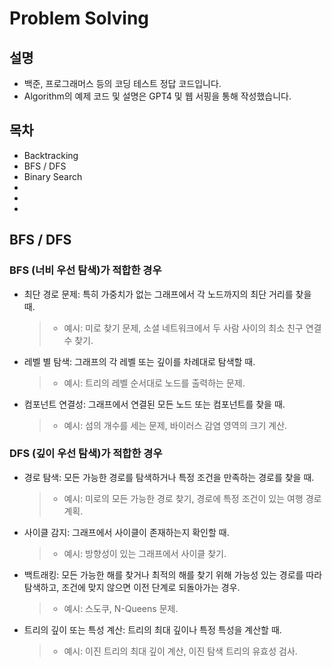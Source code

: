 # Problem Solving

## 설명

- 백준, 프로그래머스 등의 코딩 테스트 정답 코드입니다.
- Algorithm의 예제 코드 및 설명은 GPT4 및 웹 서핑을 통해 작성했습니다.

## 목차

- Backtracking
- BFS / DFS
- Binary Search
-
-
-

## BFS / DFS

### BFS (너비 우선 탐색)가 적합한 경우

- 최단 경로 문제: 특히 가중치가 없는 그래프에서 각 노드까지의 최단 거리를 찾을 때.
  > - 예시: 미로 찾기 문제, 소셜 네트워크에서 두 사람 사이의 최소 친구 연결 수 찾기.
- 레벨 별 탐색: 그래프의 각 레벨 또는 깊이를 차례대로 탐색할 때.
  > - 예시: 트리의 레벨 순서대로 노드를 출력하는 문제.
- 컴포넌트 연결성: 그래프에서 연결된 모든 노드 또는 컴포넌트를 찾을 때.
  > - 예시: 섬의 개수를 세는 문제, 바이러스 감염 영역의 크기 계산.

### DFS (깊이 우선 탐색)가 적합한 경우

- 경로 탐색: 모든 가능한 경로를 탐색하거나 특정 조건을 만족하는 경로를 찾을 때.
  > - 예시: 미로의 모든 가능한 경로 찾기, 경로에 특정 조건이 있는 여행 경로 계획.
- 사이클 감지: 그래프에서 사이클이 존재하는지 확인할 때.
  > - 예시: 방향성이 있는 그래프에서 사이클 찾기.
- 백트래킹: 모든 가능한 해를 찾거나 최적의 해를 찾기 위해 가능성 있는 경로를 따라 탐색하고, 조건에 맞지 않으면 이전 단계로 되돌아가는 경우.
  > - 예시: 스도쿠, N-Queens 문제.
- 트리의 깊이 또는 특성 계산: 트리의 최대 깊이나 특정 특성을 계산할 때.
  > - 예시: 이진 트리의 최대 깊이 계산, 이진 탐색 트리의 유효성 검사.
